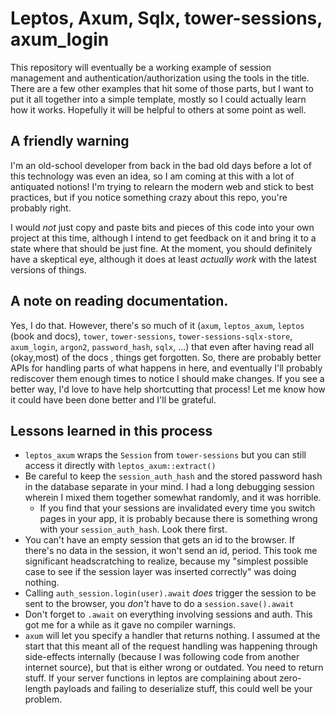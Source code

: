 
# Leptos, Axum, Sqlx, tower-sessions, axum_login

This repository will eventually be a working example of session management and
authentication/authorization using the tools in the title. There are a few
other examples that hit some of those parts, but I want to put it all together
into a simple template, mostly so I could actually learn how it works.
Hopefully it will be helpful to others at some point as well.

## A friendly warning

I'm an old-school developer from back in the bad old days before a lot of this technology was even an idea, so
I am coming at this with a lot of antiquated notions! I'm trying to relearn the modern web and stick to best
practices, but if you notice something crazy about this repo, you're probably right.

I would *not* just copy and paste bits and pieces of this code into your own project at this time, although
I intend to get feedback on it and bring it to a state where that should be just fine. At the moment, you should
definitely have a skeptical eye, although it does at least *actually work* with the latest versions of things.

## A note on reading documentation.

Yes, I do that. However, there's so much of it (`axum`,  `leptos_axum`, `leptos` (book and docs), `tower`,
`tower-sessions`, `tower-sessions-sqlx-store`,  `axum_login`, `argon2`, `password_hash`, `sqlx`, ...)
that even after having read all (okay,most) of the docs , things get forgotten. So, there are probably better APIs
for handling parts of what happens in here, and eventually I'll probably rediscover them enough times
to notice I should make changes. If you see a better way, I'd love to have help shortcutting that
process! Let me know how it could have been done better and I'll be grateful.

## Lessons learned in this process

- `leptos_axum` wraps the `Session` from `tower-sessions` but you can still access it directly with `leptos_axum::extract()`
- Be careful to keep the `session_auth_hash` and the stored password hash in the database separate in your mind. I
  had a long debugging session wherein I mixed them together somewhat randomly, and it was horrible.
    - If you find that your sessions are invalidated every time you switch pages in your app, it is probably because
    there is something wrong with your `session_auth_hash`. Look there first.
- You can't have an empty session that gets an id to the browser. If there's no data in the session, it won't send an id, period.
  This took me significant headscratching to realize, because my "simplest possible case to see if the session layer was inserted correctly" was doing nothing.
- Calling `auth_session.login(user).await` *does* trigger the session to be sent to the browser, you *don't* have to do a `session.save().await`
- Don't forget to `.await` on everything involving sessions and auth. This got me for a while as it gave no compiler warnings.
- `axum` will let you specify a handler that returns nothing. I assumed at the start that this meant all of the
  request handling was happening through side-effects internally (because I was following code from another internet source),
  but that is either wrong or outdated. You need to return stuff. If your server functions in leptos are complaining about
  zero-length payloads and failing to deserialize stuff, this could well be your problem.
